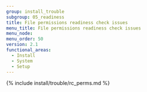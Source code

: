 ```yaml
---
group: install_trouble
subgroup: 05_readiness
title: File permissions readiness check issues
menu_title: File permissions readiness check issues
menu_node:
menu_order: 50
version: 2.1
functional_areas:
  - Install
  - System
  - Setup
---
```


{% include install/trouble/rc_perms.md %}
